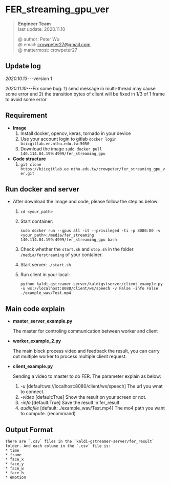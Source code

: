 # FER_streaming_gpu_ver

> **Engineer Team**  
> last update: 2020.11.10  
> 
> @ author: Peter Wu  
> @ email: crowpeter27@gmail.com  
> @ mattermost: crowpeter27  


## Update log

*2020.10.13*---version 1

*2020.11.10*---Fix some bug: 1) send message in multi-thread may cause some error and 2) the transition bytes of client will be fixed in 1/3 of 1 frame to avoid some error


## Requirement
* **Image**   
	1. Install docker, opencv, keras, tornado in your device  
	2. Use your account login to gitlab `docker login biicgitlab.ee.nthu.edu.tw:5050`  
	3. Download the image `sudo docker pull 140.114.84.199:4999/fer_streaming_gpu`  
* **Code structure**  
	1. `git clone https://biicgitlab.ee.nthu.edu.tw/crowpeter/fer_streaming_gpu_ver.git`  

## Run docker and server
* After download the image and code, please follow the step as below:
    1. `cd <your_path>`
    2.  Start container: 

        `sudo docker run --gpus all -it --privileged -ti -p 8080:80 -v <your_path>:/media/fer_streaming 140.114.84.199:4999/fer_streaming_gpu bash`
    3.  Check whether the `start.sh` and `stop.sh` in the folder `/media/ferstreaming` of your container.
    4.  Start server: `./start.sh`
    5.  Run client in your local:
    
        `python kaldi-gstreamer-server/kaldigstserver/client_example.py -u ws://localhost:8080/client/ws/speech -v False -info False ./example_wav/Test.mp4`

## Main code explain
* **master_server_example.py**

    The master for controling communication between worker and client

* **worker_example_2.py**

    The main block process video and feedback the result, you can carry out multiple worker to process multiple client request.

* **client_example.py**

    Sending a video to master to do FER. The parameter explain as below:
    1. *-u* [default:ws://localhost:8080/client/ws/speech]
        The url you wnat to connect.
    2. *-video* [default:True]
        Show the result on your screen or not.
    3. *-info* [default:True]
        Save the result in fer_result
    4. *audiofile* [default: ./example_wav/Test.mp4]
        The mo4 path you want to compute.
    (recommand)

## Output Format
    There are `.csv` files in the `kaldi-gstreamer-server/fer_result` folder. And each colume in the `.csv` file is:
    * time
    * frame
    * face_x
    * face_y
    * face_w
    * face_h
    * emotion
